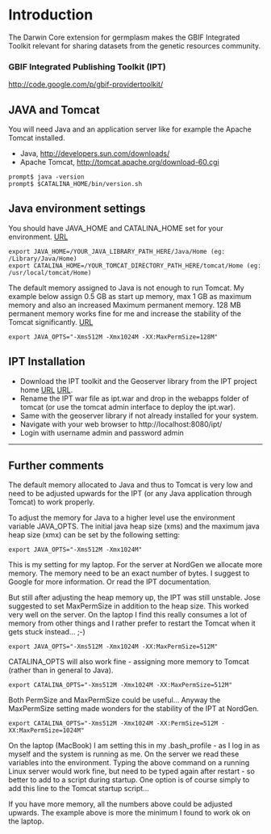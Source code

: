 # Introduction #

The Darwin Core extension for germplasm makes the GBIF Integrated Toolkit relevant for sharing datasets from the genetic resources community.

### GBIF Integrated Publishing Toolkit (IPT) ###
http://code.google.com/p/gbif-providertoolkit/


## JAVA and Tomcat ##
You will need Java and an application server like for example the Apache Tomcat installed.

  * Java,  http://developers.sun.com/downloads/
  * Apache Tomcat,  http://tomcat.apache.org/download-60.cgi

```
prompt$ java -version
prompt$ $CATALINA_HOME/bin/version.sh
```

## Java environment settings ##
You should have JAVA\_HOME and CATALINA\_HOME set for your environment. [URL](http://en.wikipedia.org/wiki/Environment_variable)


```
export JAVA_HOME=/YOUR_JAVA_LIBRARY_PATH_HERE/Java/Home (eg: /Library/Java/Home)
export CATALINA_HOME=/YOUR_TOMCAT_DIRECTORY_PATH_HERE/tomcat/Home (eg: /usr/local/tomcat/Home)
```

The default memory assigned to Java is not enough to run Tomcat. My example below assign 0.5 GB as start up memory, max 1 GB as maximum memory and also an increased Maximum permanent memory. 128 MB permanent memory works fine for me and increase the stability of the Tomcat significantly. [URL](http://wiki.apache.org/tomcat/FAQ/Memory)

```
export JAVA_OPTS="-Xms512M -Xmx1024M -XX:MaxPermSize=128M"
```

## IPT Installation ##

  * Download the IPT toolkit and the Geoserver library from the IPT project home [URL](http://code.google.com/p/gbif-providertoolkit/) [URL](http://code.google.com/p/gbif-providertoolkit/downloads/list).
  * Rename the IPT war file as ipt.war and drop in the webapps folder of tomcat (or use the tomcat admin interface to deploy the ipt.war).
  * Same with the geoserver library if not already installed for your system.
  * Navigate with your web browser to http://localhost:8080/ipt/
  * Login with username admin and password admin



---


## Further comments ##

The default memory allocated to Java and thus to Tomcat is very low and need to be adjusted upwards for the IPT (or any Java application through Tomcat) to work properly.

To adjust the memory for Java to a higher level use the environment variable JAVA\_OPTS. The initial java heap size (xms) and the maximum java heap size (xmx) can be set by the following setting:

```
export JAVA_OPTS="-Xms512M -Xmx1024M"
```

This is my setting for my laptop. For the server at NordGen we allocate more memory. The memory need to be an exact number of bytes. I suggest to Google for more information. Or read the IPT documentation.

But still after adjusting the heap memory up, the IPT was still unstable. Jose suggested to set MaxPermSize in addition to the heap size. This worked very well on the server. On the laptop I find this really consumes a lot of memory from other things and I rather prefer to restart the Tomcat when it gets stuck instead... ;-)

```
export JAVA_OPTS="-Xms512M -Xmx1024M -XX:MaxPermSize=512M"
```

CATALINA\_OPTS will also work fine - assigning more memory to Tomcat (rather than in general to Java).

```
export CATALINA_OPTS="-Xms512M -Xmx1024M -XX:MaxPermSize=512M"
```

Both PermSize and MaxPermSize could be useful... Anyway the MaxPermSize setting made wonders for the stability of the IPT at NordGen.

```
export CATALINA_OPTS="-Xms512M -Xmx1024M -XX:PermSize=512M -XX:MaxPermSize=1024M"
```

On the laptop (MacBook) I am setting this in my .bash\_profile - as I log in as myself and the system is running as me. On the server we read these variables into the environment. Typing the above command on a running Linux server would work fine, but need to be typed again after restart - so better to add to a script during startup. One option is of course simply to add this line to the Tomcat startup script...

If you have more memory, all the numbers above could be adjusted upwards. The example above is more the minimum I found to work ok on the laptop.